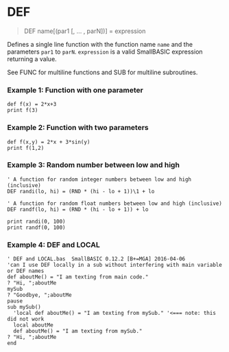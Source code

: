 # DEF

> DEF name[(par1 [, ... , parN])] = expression

Defines a single line function with the function name `name` and the parameters `par1` to `parN`. `expression` is a valid SmallBASIC expression returning a value. 

See FUNC for multiline functions and SUB for multiline subroutines.

### Example 1: Function with one parameter

```
def f(x) = 2*x+3
print f(3)
```

### Example 2: Function with two parameters

```
def f(x,y) = 2*x + 3*sin(y)
print f(1,2)
```

### Example 3: Random number between low and high

```
' A function for random integer numbers between low and high (inclusive)
DEF randi(lo, hi) = (RND * (hi - lo + 1))\1 + lo

' A function for random float numbers between low and high (inclusive)
DEF randf(lo, hi) = (RND * (hi - lo + 1)) + lo

print randi(0, 100)
print randf(0, 100)
```

### Example 4: DEF and LOCAL

```
' DEF and LOCAL.bas  SmallBASIC 0.12.2 [B+=MGA] 2016-04-06
'can I use DEF locally in a sub without interfering with main variable or DEF names
def aboutMe() = "I am texting from main code."
? "Hi, ";aboutMe
mySub
? "Goodbye, ";aboutMe
pause
sub mySub()
  'local def aboutMe() = "I am texting from mySub." '<=== note: this did not work 
  local aboutMe
  def aboutMe() = "I am texting from mySub."
? "Hi, ";aboutMe
end
```


